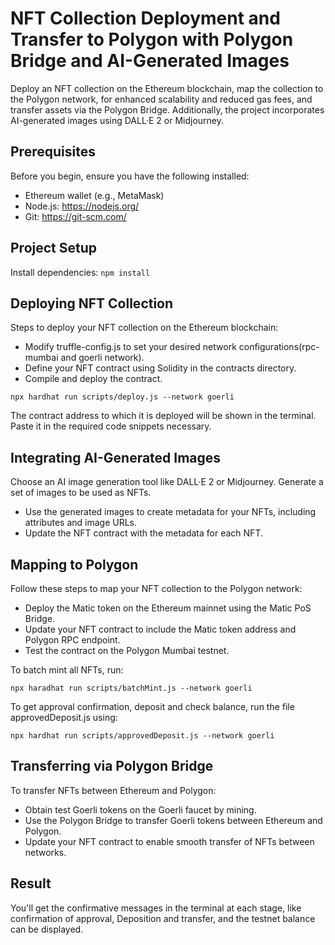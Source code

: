 # NFT Collection Deployment and Transfer to Polygon with Polygon Bridge and AI-Generated Images
Deploy an NFT collection on the Ethereum blockchain, map the collection to the Polygon network, for enhanced scalability and reduced gas fees, and transfer assets via the Polygon Bridge. Additionally, the project incorporates AI-generated images using DALL·E 2 or Midjourney.

## Prerequisites
Before you begin, ensure you have the following installed:
* Ethereum wallet (e.g., MetaMask)
* Node.js: https://nodejs.org/
* Git: https://git-scm.com/

## Project Setup
Install dependencies:
``` npm install ```

## Deploying NFT Collection
Steps to deploy your NFT collection on the Ethereum blockchain:

* Modify truffle-config.js to set your desired network configurations(rpc-mumbai and goerli network).
* Define your NFT contract using Solidity in the contracts directory.
* Compile and deploy the contract.
```
npx hardhat run scripts/deploy.js --network goerli
```
The contract address to which it is deployed will be shown in the terminal. Paste it in the required code snippets necessary.

## Integrating AI-Generated Images
Choose an AI image generation tool like DALL·E 2 or Midjourney.
Generate a set of images to be used as NFTs.
* Use the generated images to create metadata for your NFTs, including attributes and image URLs.
* Update the NFT contract with the metadata for each NFT.

## Mapping to Polygon
Follow these steps to map your NFT collection to the Polygon network:

* Deploy the Matic token on the Ethereum mainnet using the Matic PoS Bridge.
* Update your NFT contract to include the Matic token address and Polygon RPC endpoint.
* Test the contract on the Polygon Mumbai testnet.

To batch mint all NFTs, run:
```
npx haradhat run scripts/batchMint.js --network goerli
```
To get approval confirmation, deposit and check balance, run the file approvedDeposit.js using:
```
npx hardhat run scripts/approvedDeposit.js --network goerli
```

## Transferring via Polygon Bridge
To transfer NFTs between Ethereum and Polygon:
* Obtain test Goerli tokens on the Goerli faucet by mining.
* Use the Polygon Bridge to transfer Goerli tokens between Ethereum and Polygon.
* Update your NFT contract to enable smooth transfer of NFTs between networks.

## Result
You'll get the confirmative messages in the terminal at each stage, like confirmation of approval, Deposition and transfer, and the testnet balance can be displayed.
